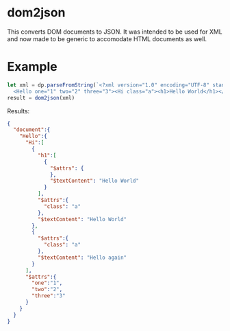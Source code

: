 # dom2json

This converts DOM documents to JSON. It was intended to be used for XML and now made to be generic to accomodate HTML documents as well.

# Example

```js
let xml = dp.parseFromString(`<?xml version="1.0" encoding="UTF-8" standalone="no"?>
  <Hello one="1" two="2" three="3"><Hi class="a"><h1>Hello World</h1></Hi><Hi class="a">Hello again</Hi></Hello>`, 'text/xml')
result = dom2json(xml)
```

Results:

```json
{
  "document":{
    "Hello":{
      "Hi":[
        {
          "h1":[
            {
              "$attrs": {
              },
              "$textContent": "Hello World"
            }
          ],
          "$attrs":{
            "class": "a"
          },
          "$textContent": "Hello World"
        },
        {
          "$attrs":{
            "class": "a"
          },
          "$textContent": "Hello again"
        }
      ],
      "$attrs":{
        "one":"1",
        "two":"2",
        "three":"3"
      }
    }
  }
}
```
